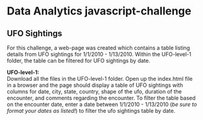 # Data Analytics javascript-challenge


## UFO Sightings

For this challenge, a web-page was created which contains a table listing details from UFO sightings for 1/1/2010 - 1/13/2010.  Within the UFO-level-1 folder, the table can be filtered for UFO sightings by date.

**UFO-level-1:**  
Download all the files in the UFO-level-1 folder.  Open up the index.html file in a browser and the page should display a table of UFO sightings with columns for date, city, state, country, shape of the ufo, duration of the encounter, and comments regarding the encounter.  To filter the table based on the encounter date, enter a date between 1/1/2010 - 1/13/2010 (*be sure to format your dates as listed!*) to filter the ufo sightings table by date.
